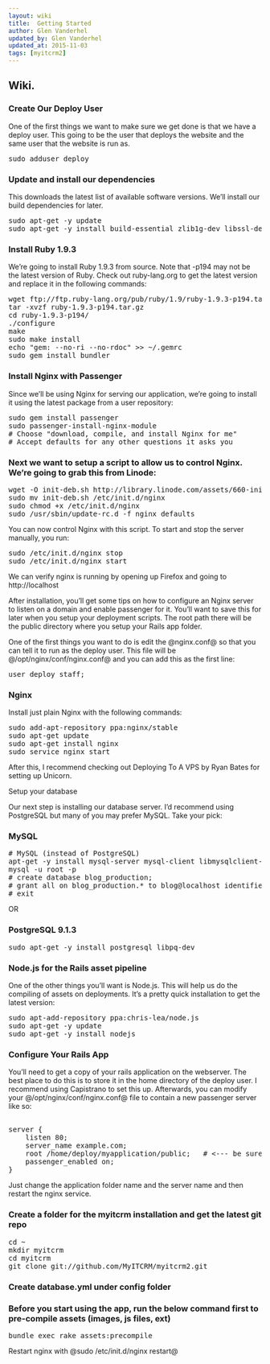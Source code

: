 ```yaml
---
layout: wiki
title:  Getting Started
author: Glen Vanderhel
updated_by: Glen Vanderhel
updated_at: 2015-11-03
tags: [myitcrm2]
---
```


## Wiki.

### Create Our Deploy User


One of the first things we want to make sure we get done is that we have a deploy user. This going to be the user that deploys the website and the same user that the website is run as.

<pre>
sudo adduser deploy
</pre>

### Update and install our dependencies

This downloads the latest list of available software versions. We’ll install our build dependencies for later.

<pre>
sudo apt-get -y update
sudo apt-get -y install build-essential zlib1g-dev libssl-dev libreadline-dev libyaml-dev libcurl4-openssl-dev curl git-core python-software-properties
</pre>

### Install Ruby 1.9.3

We’re going to install Ruby 1.9.3 from source. Note that -p194 may not be the latest version of Ruby. Check out ruby-lang.org to get the latest version and replace it in the following commands:

<pre>
wget ftp://ftp.ruby-lang.org/pub/ruby/1.9/ruby-1.9.3-p194.tar.gz
tar -xvzf ruby-1.9.3-p194.tar.gz
cd ruby-1.9.3-p194/
./configure
make
sudo make install
echo "gem: --no-ri --no-rdoc" >> ~/.gemrc
sudo gem install bundler
</pre>

### Install Nginx with Passenger

Since we’ll be using Nginx for serving our application, we’re going to install it using the latest package from a user repository:

<pre>
sudo gem install passenger
sudo passenger-install-nginx-module
# Choose "download, compile, and install Nginx for me"
# Accept defaults for any other questions it asks you
</pre>

### Next we want to setup a script to allow us to control Nginx. We’re going to grab this from Linode:

<pre>
wget -O init-deb.sh http://library.linode.com/assets/660-init-deb.sh
sudo mv init-deb.sh /etc/init.d/nginx
sudo chmod +x /etc/init.d/nginx
sudo /usr/sbin/update-rc.d -f nginx defaults
</pre>

You can now control Nginx with this script. To start and stop the server manually, you run:

<pre>
sudo /etc/init.d/nginx stop
sudo /etc/init.d/nginx start
</pre>

We can verify nginx is running by opening up Firefox and going to http://localhost



After installation, you’ll get some tips on how to configure an Nginx server to listen on a domain and enable passenger for it. You’ll want to save this for later when you setup your deployment scripts. The root path there will be the public directory where you setup your Rails app folder.


One of the first things you want to do is edit the @nginx.conf@ so that you can tell it to run as the deploy user. This file will be @/opt/nginx/conf/nginx.conf@ and you can add this as the first line:

<pre>
user deploy staff;
</pre>

### Nginx

Install just plain Nginx with the following commands:

<pre>
sudo add-apt-repository ppa:nginx/stable
sudo apt-get update
sudo apt-get install nginx
sudo service nginx start
</pre>

After this, I recommend checking out Deploying To A VPS by Ryan Bates for setting up Unicorn.

Setup your database

Our next step is installing our database server. I’d recommend using PostgreSQL but many of you may prefer MySQL. Take your pick:

### MySQL

<pre>
# MySQL (instead of PostgreSQL)
apt-get -y install mysql-server mysql-client libmysqlclient-dev
mysql -u root -p
# create database blog_production;
# grant all on blog_production.* to blog@localhost identified by 'secret';
# exit
</pre>

OR

### PostgreSQL 9.1.3

<pre>
sudo apt-get -y install postgresql libpq-dev
</pre>

### Node.js for the Rails asset pipeline

One of the other things you’ll want is Node.js. This will help us do the compiling of assets on deployments. It’s a pretty quick installation to get the latest version:

<pre>
sudo apt-add-repository ppa:chris-lea/node.js
sudo apt-get -y update
sudo apt-get -y install nodejs
</pre>

### Configure Your Rails App

You’ll need to get a copy of your rails application on the webserver. The best place to do this is to store it in the home directory of the deploy user. I recommend using Capistrano to set this up. Afterwards, you can modify your @/opt/nginx/conf/nginx.conf@ file to contain a new passenger server like so:

<pre>

server {
	listen 80;
	server_name example.com;
	root /home/deploy/myapplication/public;   # <--- be sure to point to 'public'!
	passenger_enabled on;
}
</pre>

Just change the application folder name and the server name and then restart the nginx service.

### Create a folder for the myitcrm installation and get the latest git repo

<pre>
cd ~
mkdir myitcrm
cd myitcrm
git clone git://github.com/MyITCRM/myitcrm2.git
</pre>

### Create database.yml under config folder 


### Before you start using the app, run the below command first to pre-compile assets (images, js files, ext)

<pre>
bundle exec rake assets:precompile
</pre>

Restart nginx with @sudo /etc/init.d/nginx restart@
